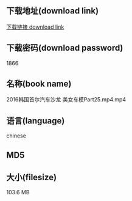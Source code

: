 ## 下载地址(download link)
[下载链接 download link](https://tutu365.netlify.app/?s=2016%E9%9F%A9%E5%9B%BD%E9%A6%96%E5%B0%94%E6%B1%BD%E8%BD%A6%E6%B2%99%E9%BE%99+%E7%BE%8E%E5%A5%B3%E8%BD%A6%E6%A8%A1Part25.mp4)

## 下载密码(download password)
1866

## 名称(book name)
2016韩国首尔汽车沙龙 美女车模Part25.mp4.mp4

## 语言(language)
chinese

## MD5


## 大小(filesize)
103.6 MB
